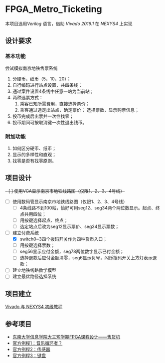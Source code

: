 # FPGA_Metro_Ticketing
本项目选用*Verilog* 语言，借助 *Vivado 2019.1* 在 *NEXYS4* 上实现

## 设计要求
### 基本功能
尝试模拟南京地铁售票系统
1.  分硬币，纸币（5，10，20）；
2.  自行编码进行站点设置，共四条线；
3.  通过案件设置4条线中任意一站为当前站；
4.  两种选票方式：
    1.  乘客已知所需费用，直接选择票价；
    2.  乘客通过选定出站点，确定票价；
    选择票数，显示购票信息；
5.  投币完成后出票并一次性找零；
6.  投币期间可按取消键一次性退出钱币。

### 附加功能
1.  如何区分硬币、纸币；
2.  显示的多样性和直观；
3.  找零是否有找零原则。

## 项目设计
~~- [ ] 使用VGA显示南京市地铁线路图（仅限1、2、3、4号线）~~
- [ ] 使用数码管显示南京市地铁线路图（仅限1、2、3、4号线）
  - [ ] 4条线路不到100站，恰好可用seg12、seg34两个两位数显示。起点、终点共用四位；
  - [ ] 用按键选择起点、终点；
  - [ ] 选定站点后改为seg12显示票价、seg34显示票数；
- [ ] 建立付费系统
  - [x] switch0~3四个拨码开关作为四种货币入口；
  - [ ] 用按键选择票数；
  - [ ] seg56显示应付金额，seg78两位数字显示已付金额；
  - [ ] 选择退款后应付金额清零，seg6显示负号，闪烁拨码开关上方灯表示退款；
- [ ] 建立地铁线路数学模型
- [ ] 建立最优路径选择系统

## 项目建立
[Vivado 与 NEXYS4 初级教程](https://www.instructables.com/id/Simple-Logic-Design-w-Digilent-Nexys-4-Field-Progr/?_ga=2.251523534.955351035.1566793875-532926585.1566119725)



## 参考项目
*   [东南大学信息学院大三短学期FPGA课程设计——售货机](https://github.com/Quzard/FPGA_Vending_Machine)
*   [官方例程1：音乐循环者？](https://github.com/Digilent/Nexys-4-DDR-Music-Looper)
*   [官方例程2：传感器](https://github.com/Digilent/Nexys-4-DDR-XADC)
*   [官方例程3：键盘](https://github.com/Digilent/Nexys-4-DDR-Keyboard)
